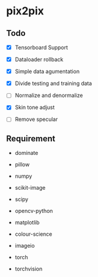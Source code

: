 # pix2pix

## Todo

- [x]  Tensorboard Support

- [x]  Dataloader rollback

- [x]  Simple data agumentation

- [x]  Divide testing and training data

- [ ]  Normalize and denormalize

- [x]  Skin tone adjust

- [ ]  Remove specular

## Requirement

- dominate

- pillow

- numpy

- scikit-image

- scipy

- opencv-python

- matplotlib

- colour-science

- imageio

- torch

- torchvision